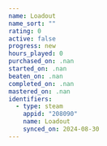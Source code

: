 ```yaml
---
name: Loadout
name_sort: ""
rating: 0
active: false
progress: new
hours_played: 0
purchased_on: .nan
started_on: .nan
beaten_on: .nan
completed_on: .nan
mastered_on: .nan
identifiers:
  - type: steam
    appid: "208090"
    name: Loadout
    synced_on: 2024-08-30
---
```

